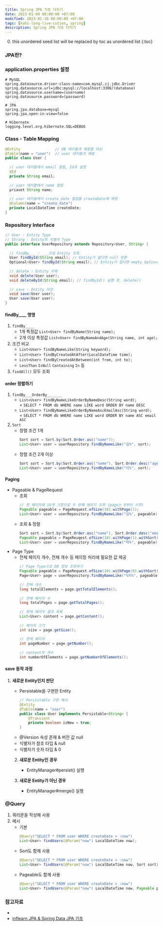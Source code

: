 ```yaml
---
title: Spring JPA 기초 다지기
date: 2023-01-09 00:00:00 +07:00
modified: 2023-01-10 00:00:00 +07:00
tags: [kabi-long-live-cuties, spring]
description: Spring JPA 기초 다지기
---
```

0. this unordered seed list will be replaced by toc as unordered list
{:toc}

### JPA란?

### application.properties 설정
```
# MySQL
spring.datasource.driver-class-name=com.mysql.cj.jdbc.Driver
spring.datasource.url=jdbc:mysql://localhost:3306/(database)
spring.datasource.username=(username)
spring.datasource.password=(password)
  
# JPA
spring.jpa.database=mysql
spring.jpa.open-in-view=false
  
# Hibernate
logging.level.org.hibernate.SQL=DEBUG
```

### Class - Table Mapping
```java
@Entity                // DB 테이블과 매핑할 대상
@Table(name = "user")  // user 테이블과 매핑
public class User {
  
  // user 테이블에서 email 컬럼, Id로 설정
  @Id
  private String email;
  
  // user 테이블에서 name 컬럼
  priavet String name;
  
  // user 테이블에서 create_date 컬럼을 createDate에 매핑
  @Column(name = "create_date")
  private LocalDateTime createDate;
}
```

### Repository Interface
```java
// User : Entity Type
// String : Entity의 식별자 Type
public interface UserRepository extends Repository<User, String> {
  
  // findBy___ : ___으로 Entity 조회
  User findById(String email); // Entity가 없다면 null 반환
  Optional<User> findById(String email); // Entity가 없다면 empty Optional 반환
  
  // delete : Entity 삭제
  void delete(User user);
  void deleteById(String email); // findById() 실행 후, delete()
  
  // save : Entity 저장
  void save(User user);
  User save(User user);
}
```

#### findBy____ 명명 
1. `findBy____`
    - 1개 특정값 `List<User> findByName(String name);`
    - 2개 이상 특정값 `List<User> findByNameAndAge(String name, int age);`
2. 조건 비교
    - `List<User> findByNameLike(String keyword);`
    - `List<User> findByCreatedAtAfter(LocalDateTime time);`
    - `List<User> findByCreatedAtBetween(int from, int to);`
    - `LessThan` `IsNull` `Containing` `In` 등
3. `findAll()` 모두 조회

#### order 정렬하기
1. `findBy___OrderBy_______` 
    - `List<User> findByNameLikeOrderByNameDesc(String word);`  
       = `SELECT * FROM db WHERE name LIKE word ORDER BY name DESC`
    - `List<User> findByNameLikeOrderByNameAscEmailAsc(String word);`  
      = `SELECT * FROM db WHERE name LIKE word ORDER BY name ASC email ASC`
2. `Sort`
    - 정렬 조건 1개
      ```java
      Sort sort = Sort.by(Sort.Order.asc("name"));
      List<User> user = userRepository.findByNameLike("김%", sort);
      ```
    - 정렬 조건 2개 이상
      ```java
      Sort sort = Sort.by(Sort.Order.asc("name"), Sort.Order.desc("age"));
      List<User> user = userRepository.findByNameLike("이%", sort);
      ```

#### Paging
- Pageable & PageRequest
    - 조회
      ```java
      // 한 페이지에 10개 기준으로 두 번째 페이지 조회 (page는 0부터 시작)
      Pageable pageable = PageRequest.ofSize(10).withPage(1);
      List<User> user = userRepository.findByNameLike("김%", pageable);
      ```
    - 조회 & 정렬
      ```java
      Sort sort = Sort.by(Sort.Order.asc("name"), Sort.Order.desc("email"));
      Pageable pageable = PageReuqest.ofSize(10).withPage(1).withSort(sort);
      List<User> user = userRepository.findByNameLike("박%", pageable);
      ```
- Page Type
    - 전체 페이지 개수, 전체 개수 등 페이징 처리에 필요한 값 제공
      ```java
      // Page Type으로 DB 정보 조회하기
      Pageable pageable = PageRequest.ofSize(10).withPage(0).withSort(sort);
      Page<User> page = userRepository.findByNameLike("%지%", pageable);
        
      // 전체 개수
      long totalElements = page.getTotalElements();
        
      // 전체 페이지 수
      long totalPages = page.getTotalPages();
        
      // 현재 페이지 결과 목록
      List<User> content = page.getContent();
        
      // 페이지 크기
      int size = page.getSize();
        
      // 현재 페이지
      int pageNumber = page.getNumber();
        
      // content의 개수
      int numberOfElements = page.getNumberOfElements();
      ```

#### save 동작 과정
1. **새로운 Entity인지 판단**
    - Persistable을 구현한 Entity
        ```java
        // Persistable 구현 예시
        @Entity
        @Table(name = "user")
        public class User implements Persistable<String> {
            @Transient
            private boolean isNew = true;
        }
        ```
    - @Version 속성 존재 & 버전 값 null
    - 식별자가 참조 타입 & null
    - 식별자가 숫자 타입 & 0  
    
    2. **새로운 Entity인 경우**   
        - EntityManager#persist() 실행  

    2. **새로운 Entity가 아닌 경우**  
        - EntityManager#merge() 실행  

### @Query
1. 쿼리문을 작성해 사용
2. 예시
    - 기본
      ```java
      @Query("SELECT * FROM user WHERE createDate > :now")
      List<User> findUsers(@Param("now") LocalDateTime now);
      ```
    - Sort도 함께 사용
      ```java
      @Query("SELECT * FROM user WHERE createDate > :now")
      List<User> findUsers(@Param("now") LocalDateTime now, Sort sort);
      ```
    - Pageable도 함께 사용
      ```java
      @Query("SELECT * FROM user WHERE createDate > :now")
      List<User> findUsers(@Param("now") LocalDateTime now, Pageable pageable);
      ```

### 참고자료
- []()
- [inflearn JPA & Spring Data JPA 기초](https://www.inflearn.com/course/jpa-spring-data-%EA%B8%B0%EC%B4%88/dashboard)
